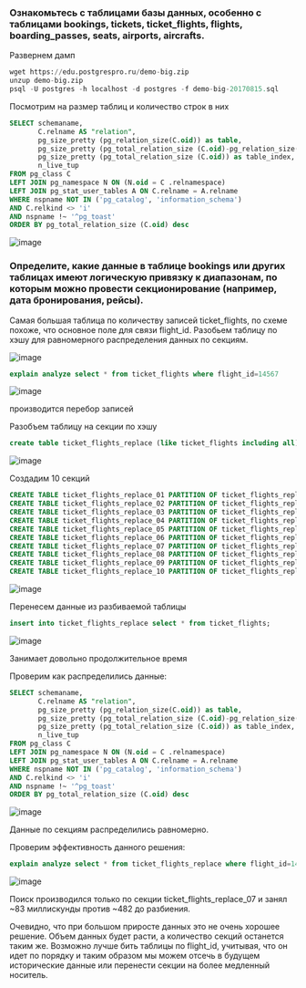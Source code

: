 ### Ознакомьтесь с таблицами базы данных, особенно с таблицами bookings, tickets, ticket_flights, flights, boarding_passes, seats, airports, aircrafts.

Развернем дамп 

```sql
wget https://edu.postgrespro.ru/demo-big.zip
unzup demo-big.zip
psql -U postgres -h localhost -d postgres -f demo-big-20170815.sql
```

Посмотрим на размер таблиц и количество строк в них

```sql
SELECT schemaname,
       C.relname AS "relation",
       pg_size_pretty (pg_relation_size(C.oid)) as table,
       pg_size_pretty (pg_total_relation_size (C.oid)-pg_relation_size(C.oid)) as index,
       pg_size_pretty (pg_total_relation_size (C.oid)) as table_index,
       n_live_tup
FROM pg_class C
LEFT JOIN pg_namespace N ON (N.oid = C .relnamespace)
LEFT JOIN pg_stat_user_tables A ON C.relname = A.relname
WHERE nspname NOT IN ('pg_catalog', 'information_schema')
AND C.relkind <> 'i'
AND nspname !~ '^pg_toast'
ORDER BY pg_total_relation_size (C.oid) desc
```

![image](https://github.com/user-attachments/assets/908ed2a4-11f9-4f3c-978f-6c97fb70a85d)


###	Определите, какие данные в таблице bookings или других таблицах имеют логическую привязку к диапазонам, по которым можно провести секционирование (например, дата бронирования, рейсы).

Самая большая таблица по количеству записей ticket_flights, по схеме похоже, что основное поле для связи flight_id. Разобьем таблицу по хэшу для равномерного распределения данных по секциям.

![image](https://github.com/user-attachments/assets/adf38f2c-7aa1-4a5c-9e4d-3978692ada60)

```sql
explain analyze select * from ticket_flights where flight_id=14567
```
![image](https://github.com/user-attachments/assets/76e20fbc-e861-4300-afe3-3d63929100df)

производится перебор записей

Разобъем таблицу на секции по хэшу 

```sql
create table ticket_flights_replace (like ticket_flights including all) partition by hash(flight_id);
```

![image](https://github.com/user-attachments/assets/8a207df9-8635-4ca0-97c1-8eac1ac555a1)

Создадим 10 секций 


```sql
CREATE TABLE ticket_flights_replace_01 PARTITION OF ticket_flights_replace FOR VALUES WITH (MODULUS 10, REMAINDER 0);
CREATE TABLE ticket_flights_replace_02 PARTITION OF ticket_flights_replace FOR VALUES WITH (MODULUS 10, REMAINDER 1);
CREATE TABLE ticket_flights_replace_03 PARTITION OF ticket_flights_replace FOR VALUES WITH (MODULUS 10, REMAINDER 2);
CREATE TABLE ticket_flights_replace_04 PARTITION OF ticket_flights_replace FOR VALUES WITH (MODULUS 10, REMAINDER 3);
CREATE TABLE ticket_flights_replace_05 PARTITION OF ticket_flights_replace FOR VALUES WITH (MODULUS 10, REMAINDER 4);
CREATE TABLE ticket_flights_replace_06 PARTITION OF ticket_flights_replace FOR VALUES WITH (MODULUS 10, REMAINDER 5);
CREATE TABLE ticket_flights_replace_07 PARTITION OF ticket_flights_replace FOR VALUES WITH (MODULUS 10, REMAINDER 6);
CREATE TABLE ticket_flights_replace_08 PARTITION OF ticket_flights_replace FOR VALUES WITH (MODULUS 10, REMAINDER 7);
CREATE TABLE ticket_flights_replace_09 PARTITION OF ticket_flights_replace FOR VALUES WITH (MODULUS 10, REMAINDER 8);
CREATE TABLE ticket_flights_replace_10 PARTITION OF ticket_flights_replace FOR VALUES WITH (MODULUS 10, REMAINDER 9);
```

![image](https://github.com/user-attachments/assets/f5523243-08af-46da-ac55-750f80f50b34)

Перенесем данные из разбиваемой таблицы

```sql
insert into ticket_flights_replace select * from ticket_flights;
```

![image](https://github.com/user-attachments/assets/03524a29-19d3-45a9-bb6d-6f658ed72279)

Занимает довольно продолжительное время

Проверим как распределились данные:

```sql
SELECT schemaname,
       C.relname AS "relation",
       pg_size_pretty (pg_relation_size(C.oid)) as table,
       pg_size_pretty (pg_total_relation_size (C.oid)-pg_relation_size(C.oid)) as index,
       pg_size_pretty (pg_total_relation_size (C.oid)) as table_index,
       n_live_tup
FROM pg_class C
LEFT JOIN pg_namespace N ON (N.oid = C .relnamespace)
LEFT JOIN pg_stat_user_tables A ON C.relname = A.relname
WHERE nspname NOT IN ('pg_catalog', 'information_schema')
AND C.relkind <> 'i'
AND nspname !~ '^pg_toast'
ORDER BY pg_total_relation_size (C.oid) desc
```

![image](https://github.com/user-attachments/assets/59f04170-bf9f-4c6f-89ad-f86dfef59f42)

Данные по секциям распределились равномерно.

Проверим эффективность данного решения:

```sql
explain analyze select * from ticket_flights_replace where flight_id=14567
```

![image](https://github.com/user-attachments/assets/30880216-a841-4e7b-88ec-de34ab8fdc81)

Поиск производился только по секции ticket_flights_replace_07 и занял ~83 миллискунды против ~482 до разбиения.


Очевидно, что при большом приросте данных это не очень хорошее решение. Объем данных будет расти, а количество секций останется таким же. Возможно лучше бить таблицы по flight_id, учитывая, что он идет по порядку и таким образом мы можем отсечь в будущем исторические данные или перенести секции на более медленный носитель.


